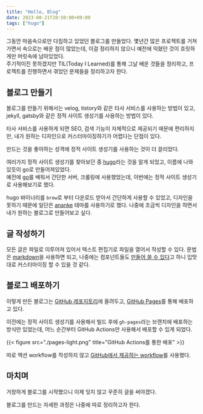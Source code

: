```yaml
---
title: "Hello, Blog"
date: 2023-08-21T20:50:00+09:00
tags: ["hugo"]
---
```


그동안 마음속으로만 다짐하고 있었던 블로그를 만들었다.
몇년간 많은 프로젝트를 거쳐가면서 속으로는 배운 점이 많았는데,
이걸 정리하지 않으니 예전에 익혔던 것이 흐릿하게만 머릿속에 남아있었다.  
주기적이진 못하겠지만 TIL(Today I Learned)를 통해 그날 배운 것들을 정리하고,
프로젝트를 진행하면서 겪었던 문제들을 정리하고자 한다.

## 블로그 만들기
블로그를 만들기 위해서는 velog, tistory와 같은 타사 서비스를 사용하는 방법이 있고,
jekyll, gatsby와 같은 정적 사이트 생성기를 사용하는 방법이 있다.

타사 서비스를 사용하게 되면 SEO, 검색 기능이 자체적으로 제공되기 때문에 편리하지만,
내가 원하는 디자인으로 커스터마이징하기가 어렵다는 단점이 있다.

만드는 것을 좋아하는 성격에 정적 사이트 생성기를 사용하는 것이 더 끌리었다.

여러가지 정적 사이트 생성기를 찾아보던 중 [hugo](https://gohugo.io/)라는 것을 알게 되었고,
이름에 나와있듯이 go로 만들어져있었다.  
예전에 [go](https://golang.org/)를 배워서 간단한 서버, 크롤링에 사용했었는데,
이번에는 정적 사이트 생성기로 사용해보기로 했다.

hugo 바이너리를 `brew`로 부터 다운로드 받아서 간단하게 사용할 수 있었고,
디자인을 못하기 때문에 일단은 [ananke](https://themes.gohugo.io/themes/gohugo-theme-ananke/) 테마를 사용하기로 했다.
나중에 조금씩 디자인을 하면서 내가 원하는 블로그로 만들어보고 싶다.

## 글 작성하기
모든 글은 파일로 이루어져 있어서 텍스트 편집기로 파일을 열어서 작성할 수 있다.
문법은 [markdown](https://github.com/yuin/goldmark)을 사용하면 되고,
나중에는 컴포넌트들도 [만들어 쓸 수 있다](https://gohugo.io/content-management/shortcodes/)고 하니
입맛대로 커스터마이징 할 수 있을 것 같다.

## 블로그 배포하기
이렇게 만든 블로그는 [GitHub 레포지토리](https://github.com/2paperstar/blog)에 올려두고,
[GitHub Pages](https://pages.github.com/)를 통해 배포하고 있다.

이전에는 정적 사이트 생성기를 사용해서 빌드 후에 `gh-pages`라는 브랜치에 배포하는 방식만 있었는데,
어느 순간부터 GitHub Actions만 사용해서 배포할 수 있게 되었다.

{{< figure src="./pages-light.png" title="GitHub Actions를 통한 배포" >}}

따로 액션 workflow를 작성하지 않고 [GitHub에서 제공하는 workflow](https://github.com/actions/starter-workflows/blob/4aa5ce6367e829c5079edebea72e5f7322a47f17/pages/hugo.yml)를 사용했다.

## 마치며
거창하게 블로그를 시작했으니 이제 잊지 않고 꾸준히 글을 써야겠다.

블로그를 만드는 자세한 과정은 나중에 따로 정리하고자 한다.

